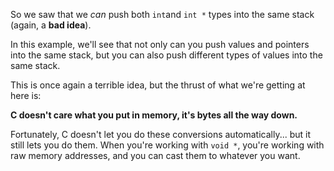 So we saw that we _can_ push both `int`and `int *` types into the same stack (again, a **bad idea**).

In this example, we'll see that not only can you push values and pointers into the same stack, but you can also push different types of values into the same stack.

This is once again a terrible idea, but the thrust of what we're getting at here is:

**C doesn't care what you put in memory, it's bytes all the way down.**

Fortunately, C doesn't let you do these conversions automatically... but it still lets you do them. When you're working with `void *`, you're working with raw memory addresses, and you can cast them to whatever you want.